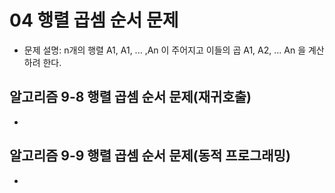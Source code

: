 # 04 행렬 곱셈 순서 문제
- 문제 설명: n개의 행렬 A1, A1, ... ,An 이 주어지고 이들의 곱 A1, A2, ... An 을 계산하려 한다. <br />


## 알고리즘 9-8 행렬 곱셈 순서 문제(재귀호출)
-


## 알고리즘 9-9 행렬 곱셈 순서 문제(동적 프로그래밍)
-
